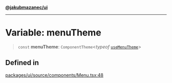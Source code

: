 [**@jakubmazanec/ui**](../README.md)

---

# Variable: menuTheme

> `const` **menuTheme**: `ComponentTheme`\<_typeof_ [`useMenuTheme`](../functions/useMenuTheme.md)\>

## Defined in

[packages/ui/source/components/Menu.tsx:48](https://github.com/jakubmazanec/tools/blob/0633c96618f3c6692ade528aee0f27ac091468a5/packages/ui/source/components/Menu.tsx#L48)
